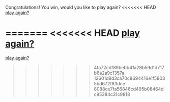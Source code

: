 Congratulations! You win, would you like to play again?
<<<<<<< HEAD
[play again?](beggining.md)

=======
<<<<<<< HEAD
[play again?](beggining.md)
=======
[play again?](beggining.md
)
>>>>>>> 4fa72cdf89bebb41a28b59d1d717b6a2a9c1357a
>>>>>>> 12601d8d3ca70c8694416e1f58035bd672f83dce
>>>>>>> 8088ce7fa56846cd495b08464dc95384c31c9818
